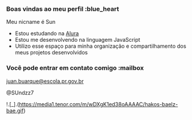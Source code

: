 ### Boas vindas ao meu perfil :blue_heart

Meu nicname é Sun

- Estou estudando na [Alura](https://www.alura.com.br)
- Estou me desenvolvendo na linguagem JavaScript
- Utilizo esse espaço para minha organização e compartilhamento dos meus projetos desenvolvidos

### Você pode entrar em contato comigo :mailbox

juan.buarque@escola.pr.gov.br

@SUndzz7

 !.[_].(https://media1.tenor.com/m/wDXgK1ed38oAAAAC/hakos-baelz-bae.gif)
